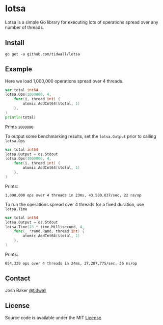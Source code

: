 # lotsa

Lotsa is a simple Go library for executing lots of operations spread over any number of threads.

## Install

```
go get -u github.com/tidwall/lotsa
```

## Example

Here we load 1,000,000 operations spread over 4 threads.

```go
var total int64
lotsa.Ops(1000000, 4,
    func(i, thread int) {
        atomic.AddInt64(&total, 1)
    },
)
println(total)
```

Prints `1000000`

To output some benchmarking results, set the `lotsa.Output` prior to calling `lotsa.Ops`

```go
var total int64
lotsa.Output = os.Stdout
lotsa.Ops(1000000, 4,
    func(i, thread int) {
        atomic.AddInt64(&total, 1)
    },
)
```

Prints: 

```
1,000,000 ops over 4 threads in 23ms, 43,580,037/sec, 22 ns/op
```

To run the operations spread over 4 threads for a fixed duration, use `lotsa.Time`

```go
var total int64
lotsa.Output = os.Stdout
lotsa.Time(23 * time.Millisecond, 4,
    func(_ *rand.Rand, thread int) {
        atomic.AddInt64(&total, 1)
    },
)
```

Prints:

```
654,330 ops over 4 threads in 24ms, 27,207,775/sec, 36 ns/op
```

## Contact

Josh Baker [@tidwall](http://twitter.com/tidwall)

## License

Source code is available under the MIT [License](/LICENSE).
